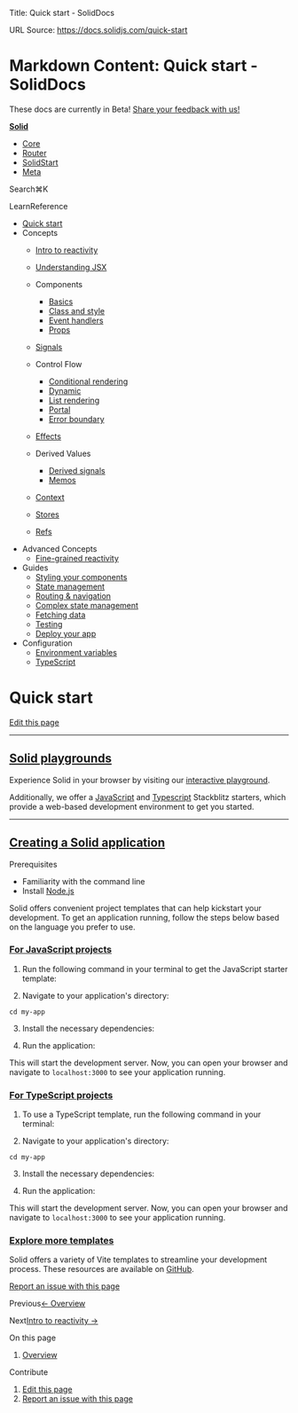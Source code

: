 Title: Quick start - SolidDocs

URL Source: https://docs.solidjs.com/quick-start

Markdown Content:
Quick start - SolidDocs
===============

These docs are currently in Beta! [Share your feedback with us!](https://shr.link/pna6n)

[**Solid**](https://docs.solidjs.com/)

*   [Core](https://docs.solidjs.com/)
*   [Router](https://docs.solidjs.com/solid-router)
*   [SolidStart](https://docs.solidjs.com/solid-start)
*   [Meta](https://docs.solidjs.com/solid-meta)

Search⌘K[](https://github.com/solidjs/solid)[](https://discord.com/invite/solidjs)

LearnReference

*   [Quick start](https://docs.solidjs.com/quick-start)
*   Concepts
    *   [Intro to reactivity](https://docs.solidjs.com/concepts/intro-to-reactivity)
    *   [Understanding JSX](https://docs.solidjs.com/concepts/understanding-jsx)
    *   Components
        
        *   [Basics](https://docs.solidjs.com/concepts/components/basics)
        *   [Class and style](https://docs.solidjs.com/concepts/components/class-style)
        *   [Event handlers](https://docs.solidjs.com/concepts/components/event-handlers)
        *   [Props](https://docs.solidjs.com/concepts/components/props)
        
    *   [Signals](https://docs.solidjs.com/concepts/signals)
    *   Control Flow
        
        *   [Conditional rendering](https://docs.solidjs.com/concepts/control-flow/conditional-rendering)
        *   [Dynamic](https://docs.solidjs.com/concepts/control-flow/dynamic)
        *   [List rendering](https://docs.solidjs.com/concepts/control-flow/list-rendering)
        *   [Portal](https://docs.solidjs.com/concepts/control-flow/portal)
        *   [Error boundary](https://docs.solidjs.com/concepts/control-flow/error-boundary)
        
    *   [Effects](https://docs.solidjs.com/concepts/effects)
    *   Derived Values
        
        *   [Derived signals](https://docs.solidjs.com/concepts/derived-values/derived-signals)
        *   [Memos](https://docs.solidjs.com/concepts/derived-values/memos)
        
    *   [Context](https://docs.solidjs.com/concepts/context)
    *   [Stores](https://docs.solidjs.com/concepts/stores)
    *   [Refs](https://docs.solidjs.com/concepts/refs)
*   Advanced Concepts
    *   [Fine-grained reactivity](https://docs.solidjs.com/advanced-concepts/fine-grained-reactivity)
*   Guides
    *   [Styling your components](https://docs.solidjs.com/guides/styling-your-components)
    *   [State management](https://docs.solidjs.com/guides/state-management)
    *   [Routing & navigation](https://docs.solidjs.com/guides/routing-and-navigation)
    *   [Complex state management](https://docs.solidjs.com/guides/complex-state-management)
    *   [Fetching data](https://docs.solidjs.com/guides/fetching-data)
    *   [Testing](https://docs.solidjs.com/guides/testing)
    *   [Deploy your app](https://docs.solidjs.com/guides/deploying-your-app)
*   Configuration
    *   [Environment variables](https://docs.solidjs.com/configuration/environment-variables)
    *   [TypeScript](https://docs.solidjs.com/configuration/typescript)

Quick start
===========

[Edit this page](https://github.com/solidjs/solid-docs-next/edit/main/src/routes/quick-start.mdx)

* * *

[Solid playgrounds](https://docs.solidjs.com/quick-start#solid-playgrounds)
---------------------------------------------------------------------------

Experience Solid in your browser by visiting our [interactive playground](https://playground.solidjs.com/).

Additionally, we offer a [JavaScript](https://stackblitz.com/github/solidjs/templates/tree/master/js) and [Typescript](https://stackblitz.com/github/solidjs/templates/tree/master/ts) Stackblitz starters, which provide a web-based development environment to get you started.

* * *

[Creating a Solid application](https://docs.solidjs.com/quick-start#creating-a-solid-application)
-------------------------------------------------------------------------------------------------

Prerequisites

*   Familiarity with the command line
*   Install [Node.js](https://nodejs.org/en)

Solid offers convenient project templates that can help kickstart your development. To get an application running, follow the steps below based on the language you prefer to use.

### [For JavaScript projects](https://docs.solidjs.com/quick-start#for-javascript-projects)

1.  Run the following command in your terminal to get the JavaScript starter template:

2.  Navigate to your application's directory:

```
cd my-app
```

3.  Install the necessary dependencies:

4.  Run the application:

This will start the development server. Now, you can open your browser and navigate to `localhost:3000` to see your application running.

### [For TypeScript projects](https://docs.solidjs.com/quick-start#for-typescript-projects)

1.  To use a TypeScript template, run the following command in your terminal:

2.  Navigate to your application's directory:

```
cd my-app
```

3.  Install the necessary dependencies:

4.  Run the application:

This will start the development server. Now, you can open your browser and navigate to `localhost:3000` to see your application running.

### [Explore more templates](https://docs.solidjs.com/quick-start#explore-more-templates)

Solid offers a variety of Vite templates to streamline your development process. These resources are available on [GitHub](https://github.com/solidjs/templates).

[Report an issue with this page](https://github.com/solidjs/solid-docs-next/issues/new?assignees=ladybluenotes&labels=improve+documentation%2Cpending+review&projects=&template=CONTENT.yml&title=[Content]:&subject=/quick-start.mdx)

Previous[← Overview](https://docs.solidjs.com/)

Next[Intro to reactivity →](https://docs.solidjs.com/concepts/intro-to-reactivity)

On this page

1.  [Overview](https://docs.solidjs.com/quick-start#_top)

Contribute

1.  [Edit this page](https://github.com/solidjs/solid-docs-next/edit/main/src/routes/quick-start.mdx)
2.  [Report an issue with this page](https://github.com/solidjs/solid-docs-next/issues/new?assignees=ladybluenotes&labels=improve+documentation%2Cpending+review&projects=&template=CONTENT.yml&title=[Content]:&subject=/quick-start.mdx)
